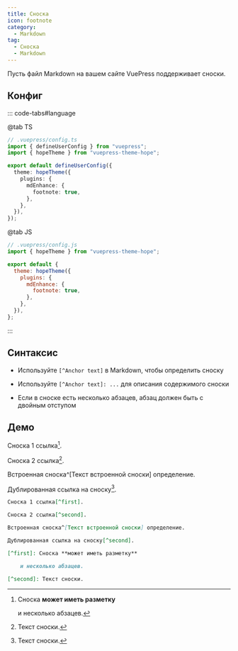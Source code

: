 ```yaml
---
title: Сноска
icon: footnote
category:
  - Markdown
tag:
  - Сноска
  - Markdown
---
```


Пусть файл Markdown на вашем сайте VuePress поддерживает сноски.

<!-- more -->

## Конфиг

::: code-tabs#language

@tab TS

```ts {8-10}
// .vuepress/config.ts
import { defineUserConfig } from "vuepress";
import { hopeTheme } from "vuepress-theme-hope";

export default defineUserConfig({
  theme: hopeTheme({
    plugins: {
      mdEnhance: {
        footnote: true,
      },
    },
  }),
});
```

@tab JS

```js {7-9}
// .vuepress/config.js
import { hopeTheme } from "vuepress-theme-hope";

export default {
  theme: hopeTheme({
    plugins: {
      mdEnhance: {
        footnote: true,
      },
    },
  }),
};
```

:::

## Синтаксис

- Используйте `[^Anchor text]` в Markdown, чтобы определить сноску

- Используйте `[^Anchor text]: ...` для описания содержимого сноски

- Если в сноске есть несколько абзацев, абзац должен быть с двойным отступом

## Демо

Сноска 1 ссылка[^first].

Сноска 2 ссылка[^second].

Встроенная сноска^[Текст встроенной сноски] определение.

Дублированная ссылка на сноску[^second].

[^first]: Сноска **может иметь разметку**

    и несколько абзацев.

[^second]: Текст сноски.

```md
Сноска 1 ссылка[^first].

Сноска 2 ссылка[^second].

Встроенная сноска^[Текст встроенной сноски] определение.

Дублированная ссылка на сноску[^second].

[^first]: Сноска **может иметь разметку**

    и несколько абзацев.

[^second]: Текст сноски.
```
